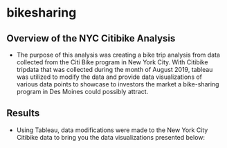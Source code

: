 # bikesharing

## Overview of the NYC Citibike Analysis

- The purpose of this analysis was creating a bike trip analysis from data collected from the Citi Bike program in New York City. With Citibike tripdata that was collected during the month of August 2019, tableau was utilized to modify the data and provide data visualizations of various data points to showcase to investors the market a bike-sharing program in Des Moines could possibly attract.

## Results

- Using Tableau, data modifications were made to the New York City Citibike data to bring you the data visualizations presented below:
